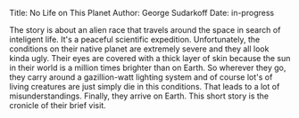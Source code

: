 Title: No Life on This Planet
Author: George Sudarkoff
Date: in-progress

The story is about an alien race that travels around the space in search of inteligent life. It's a peaceful scientific expedition. Unfortunately, the conditions on their native planet are extremely severe and they all look kinda ugly. Their eyes are covered with a thick layer of skin because the sun in their world is a million times brighter than on Earth. So wherever they go, they carry around a gazillion-watt lighting system and of course lot's of living creatures are just simply die in this conditions. That leads to a lot of misunderstandings. Finally, they arrive on Earth. This short story is the cronicle of their brief visit.

